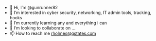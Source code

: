 - 👋 Hi, I’m @gunrunner82
- 👀 I’m interested in cyber security, networking, IT admin tools, tracking, hooks
- 🌱 I’m currently learning any and everything i can
- 💞️ I’m looking to collaborate on ...
- 📫 How to reach me rholmes@gstates.com

<!---
gunrunner82/gunrunner82 is a ✨ special ✨ repository because its `README.md` (this file) appears on your GitHub profile.
You can click the Preview link to take a look at your changes.
--->
